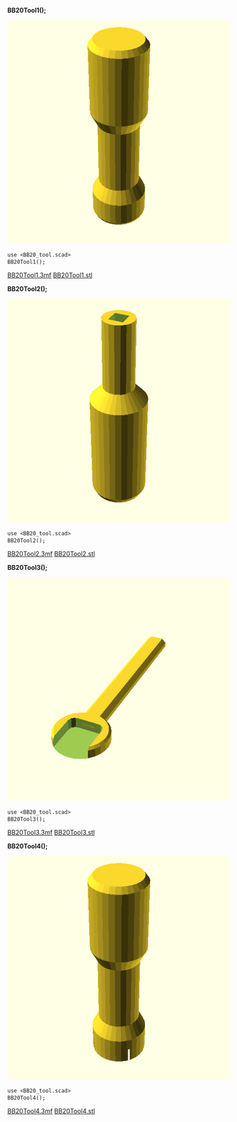
**BB20Tool1();**

![BB20Tool1.png](BB20Tool1.png)

    use <BB20_tool.scad>
    BB20Tool1();

[BB20Tool1.3mf](BB20Tool1.3mf)
[BB20Tool1.stl](BB20Tool1.stl)



**BB20Tool2();**

![BB20Tool2.png](BB20Tool2.png)

    use <BB20_tool.scad>
    BB20Tool2();

[BB20Tool2.3mf](BB20Tool2.3mf)
[BB20Tool2.stl](BB20Tool2.stl)



**BB20Tool3();**

![BB20Tool3.png](BB20Tool3.png)

    use <BB20_tool.scad>
    BB20Tool3();

[BB20Tool3.3mf](BB20Tool3.3mf)
[BB20Tool3.stl](BB20Tool3.stl)



**BB20Tool4();**

![BB20Tool4.png](BB20Tool4.png)

    use <BB20_tool.scad>
    BB20Tool4();

[BB20Tool4.3mf](BB20Tool4.3mf)
[BB20Tool4.stl](BB20Tool4.stl)


